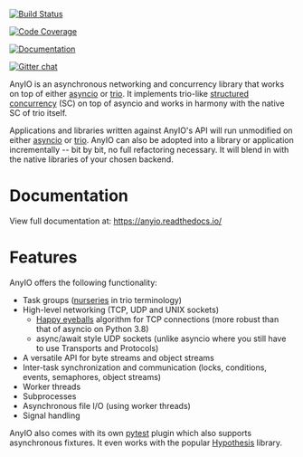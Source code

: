 [![Build Status](https://github.com/agronholm/anyio/actions/workflows/test.yml/badge.svg)](https://github.com/agronholm/anyio/actions/workflows/test.yml)

[![Code Coverage](https://coveralls.io/repos/github/agronholm/anyio/badge.svg?branch=master)](https://coveralls.io/github/agronholm/anyio?branch=master)

[![Documentation](https://readthedocs.org/projects/anyio/badge/?version=latest)](https://anyio.readthedocs.io/en/latest/?badge=latest)

[![Gitter chat](https://badges.gitter.im/gitterHQ/gitter.svg)](https://gitter.im/python-trio/AnyIO)

AnyIO is an asynchronous networking and concurrency library that works
on top of either
[asyncio](https://docs.python.org/3/library/asyncio.html) or
[trio](https://github.com/python-trio/trio). It implements trio-like
[structured
concurrency](https://en.wikipedia.org/wiki/Structured_concurrency) (SC)
on top of asyncio and works in harmony with the native SC of trio
itself.

Applications and libraries written against AnyIO\'s API will run
unmodified on either
[asyncio](https://docs.python.org/3/library/asyncio.html) or
[trio](https://github.com/python-trio/trio). AnyIO can also be adopted
into a library or application incrementally -- bit by bit, no full
refactoring necessary. It will blend in with the native libraries of
your chosen backend.

# Documentation

View full documentation at: <https://anyio.readthedocs.io/>

# Features

AnyIO offers the following functionality:

- Task groups
  ([nurseries](https://trio.readthedocs.io/en/stable/reference-core.html#nurseries-and-spawning)
  in trio terminology)
- High-level networking (TCP, UDP and UNIX sockets)
    - [Happy eyeballs](https://en.wikipedia.org/wiki/Happy_Eyeballs)
      algorithm for TCP connections (more robust than that of asyncio
      on Python 3.8)
    - async/await style UDP sockets (unlike asyncio where you still
      have to use Transports and Protocols)
- A versatile API for byte streams and object streams
- Inter-task synchronization and communication (locks, conditions,
  events, semaphores, object streams)
- Worker threads
- Subprocesses
- Asynchronous file I/O (using worker threads)
- Signal handling

AnyIO also comes with its own
[pytest](https://docs.pytest.org/en/latest/) plugin which also supports
asynchronous fixtures. It even works with the popular
[Hypothesis](https://hypothesis.works/) library.
